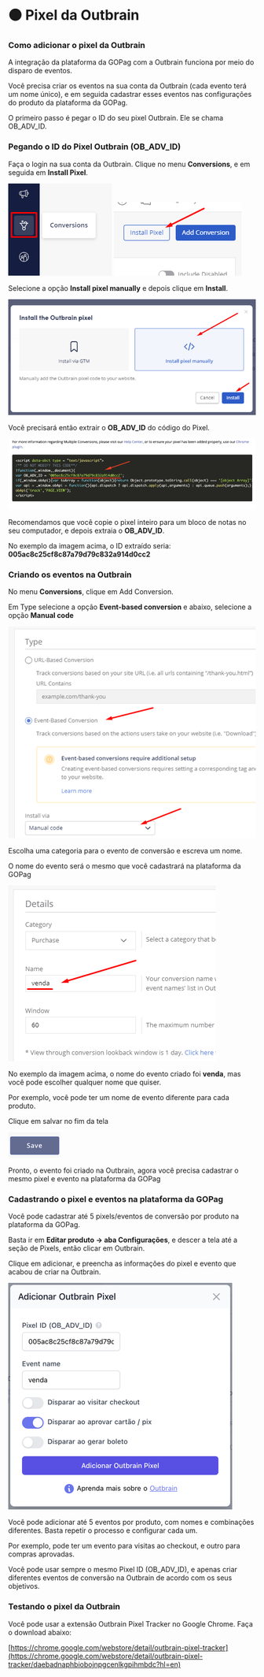 # 🟠 Pixel da Outbrain

### Como adicionar o pixel da Outbrain

A integração da plataforma da GOPag com a Outbrain funciona por meio do disparo de eventos.

Você precisa criar os eventos na sua conta da Outbrain (cada evento terá um nome único), e em seguida cadastrar esses eventos nas configurações do produto da plataforma da GOPag.

O primeiro passo é pegar o ID do seu pixel Outbrain. Ele se chama OB_ADV_ID.

### Pegando o ID do Pixel Outbrain (OB_ADV_ID)

Faça o login na sua conta da Outbrain. Clique no menu **Conversions**, e em seguida em **Install Pixel**.

![](/assets/ads/27_outbrain_pixel.png)
![](/assets/ads/28_outbrain_pixel_install.png)

Selecione a opção **Install pixel manually** e depois clique em **Install**.

![](/assets/ads/29_outbrain_pixel_install_manual.png)

Você precisará então extrair o **OB_ADV_ID** do código do Pixel.

![](/assets/ads/30_outbrain_pixel_install_cod.png)

Recomendamos que você copie o pixel inteiro para um bloco de notas no seu computador, e depois extraia o **OB_ADV_ID**.

No exemplo da imagem acima, o ID extraído seria: **005ac8c25cf8c87a79d79c832a914d0cc2**

### Criando os eventos na Outbrain

No menu **Conversions**, clique em Add Conversion.

Em Type selecione a opção **Event-based conversion** e abaixo, selecione a opção **Manual code**

![](/assets/ads/31_outbrain_pixel_eventos.png)

Escolha uma categoria para o evento de conversão e escreva um nome.

O nome do evento será o mesmo que você cadastrará na plataforma da GOPag

![](/assets/ads/32_outbrain_pixel_eventos_name.png)

No exemplo da imagem acima, o nome do evento criado foi **venda**, mas você pode escolher qualquer nome que quiser.

Por exemplo, você pode ter um nome de evento diferente para cada produto.

Clique em salvar no fim da tela

![](/assets/ads/33_outbrain_pixel_save.png)

Pronto, o evento foi criado na Outbrain, agora você precisa cadastrar o mesmo pixel e evento na plataforma da GOPag

### Cadastrando o pixel e eventos na plataforma da GOPag

Você pode cadastrar até 5 pixels/eventos de conversão por produto na plataforma da GOPag.

Basta ir em **Editar produto -> aba Configurações**, e descer a tela até a seção de Pixels, então clicar em Outbrain.

Clique em adicionar, e preencha as informações do pixel e evento que acabou de criar na Outbrain.

![](/assets/ads/34_outbrain_pixel_add.png)

Você pode adicionar até 5 eventos por produto, com nomes e combinações diferentes. Basta repetir o processo e configurar cada um.

Por exemplo, pode ter um evento para visitas ao checkout, e outro para compras aprovadas.

Você pode usar sempre o mesmo Pixel ID (OB_ADV_ID), e apenas criar diferentes eventos de conversão na Outbrain de acordo com os seus objetivos.

### Testando o pixel da Outbrain

Você pode usar a extensão Outbrain Pixel Tracker no Google Chrome. Faça o download abaixo:

[https://chrome.google.com/webstore/detail/outbrain-pixel-tracker](https://chrome.google.com/webstore/detail/outbrain-pixel-tracker/daebadnaphbiobojnpgcenlkgpihmbdc?hl=en)

<br>
<br>